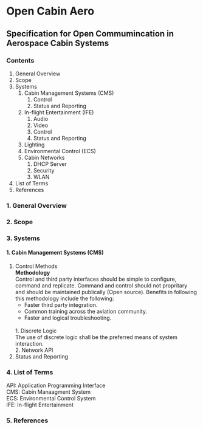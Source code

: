 # Open Cabin Aero
[July 10th, 2024]: #
[Created: openthird3ye]: #

## Specification for Open Commumincation in Aerospace Cabin Systems

### Contents 
1. General Overview
2. Scope
3. Systems
   1. Cabin Management Systems (CMS)
      1. Control
      2. Status and Reporting
   2. In-flight Entertainment (IFE)
      1. Audio
      2. Video
      3. Control
      4. Status and Reporting
   3. Lighting
   4. Environmental Control (ECS)
   5. Cabin Networks
      1. DHCP Server
      2. Security
      3. WLAN
4. List of Terms
5. References  
   
### 1. General Overview
### 2. Scope
### 3. Systems
#### 1. Cabin Management Systems (CMS)
   1. Control Methods <br>
   **Methodology** <br>
      Control and third party interfaces should be simple to configure, command and replicate. Command and control should not propritary and should be maintained publically (Open source).
      Benefits in following this methodology include the following:
         + Faster third party integration.
         + Common training across the aviation community.
         + Faster and logical troubleshooting. 
         <br>
      1. Discrete Logic <br>
         The use of discrete logic shall be the preferred means of system interaction. <br>
      2. Network API
   2. Status and Reporting
   
### 4. List of Terms
API: Application Programming Interface <br>
CMS: Cabin Manaagment System <br>
ECS: Environmental Control System <br>
IFE: In-flight Entertainment <br>

### 5. References
